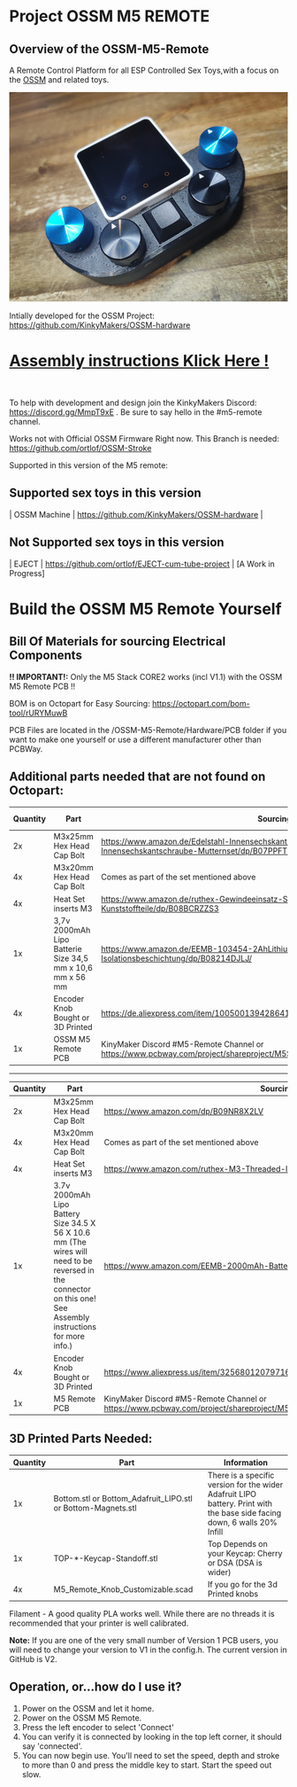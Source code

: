 # Project OSSM M5 REMOTE
## Overview of the OSSM-M5-Remote

A Remote Control Platform for all ESP Controlled Sex Toys,with a focus on the [OSSM](https://github.com/KinkyMakers/OSSM-hardware) and related toys.

![Final Addon](image/remote.png?raw=true "Remote" )

Intially developed for the OSSM Project: 
https://github.com/KinkyMakers/OSSM-hardware

# [Assembly instructions Klick Here !](Assembly.md)
 

To help with development and design join the KinkyMakers Discord: https://discord.gg/MmpT9xE . Be sure to say hello in the #m5-remote channel. 

Works not with Official OSSM Firmware Right now.
This Branch is needed: https://github.com/ortlof/OSSM-Stroke

Supported in this version of the M5 remote:
## Supported sex toys in this version

| OSSM Machine | https://github.com/KinkyMakers/OSSM-hardware |

## Not Supported sex toys in this version

| EJECT | https://github.com/ortlof/EJECT-cum-tube-project | [A Work in Progress]




# Build the OSSM M5 Remote Yourself

## Bill Of Materials for sourcing Electrical Components

**!! IMPORTANT!:** Only the M5 Stack CORE2 works (incl V1.1) with the OSSM M5 Remote PCB !!

BOM is on Octopart for Easy Sourcing: https://octopart.com/bom-tool/rURYMuwB

PCB Files are located in the /OSSM-M5-Remote/Hardware/PCB folder if you want to make one yourself or use a different manufacturer other than PCBWay.

## Additional parts needed that are not found on Octopart:  

| Quantity | Part | Sourcing EU | Price € |
|----------|------|-------------|---------|
| 2x | M3x25mm Hex Head Cap Bolt | https://www.amazon.de/Edelstahl-Innensechskant-Bolzenset-Eisenrahmen-Mechanischer-Innensechskantschraube-Mutternset/dp/B07PPFT871/ | 12,97 € |
| 4x | M3x20mm Hex Head Cap Bolt | Comes as part of the set mentioned above | " | 
| 4x | Heat Set inserts M3 | https://www.amazon.de/ruthex-Gewindeeinsatz-St%C3%BCck-Gewindebuchsen-Kunststoffteile/dp/B08BCRZZS3 | 8,99 € |
| 1x | 3,7v 2000mAh Lipo Batterie Size 34,5 mm x 10,6 mm x 56 mm | https://www.amazon.de/EEMB-103454-2AhLithium-Schutzplatine-Isolationsbeschichtung/dp/B08214DJLJ/ | 14,89 € |
| 4x | Encoder Knob Bought or 3D Printed | https://de.aliexpress.com/item/1005001394286414.html | 5 € |
| 1x | OSSM M5 Remote PCB | KinyMaker Discord #M5-Remote Channel or https://www.pcbway.com/project/shareproject/M5Stack_Core2_Remote_Plattform_2cb5bac0.html | 15 € |

--------------------------------------------

| Quantity | Part | Sourcing US | Price $ |
|----------|------|-------------|---------|
| 2x | M3x25mm Hex Head Cap Bolt | https://www.amazon.com/dp/B09NR8X2LV | $17.99 |
| 4x | M3x20mm Hex Head Cap Bolt | Comes as part of the set mentioned above | " | 
| 4x | Heat Set inserts M3 | https://www.amazon.com/ruthex-M3-Threaded-Inserts-RX-M3x5-7/dp/B08BCRZZS3 | $10.99 |
| 1x | 3.7v 2000mAh Lipo Battery Size 34.5 X 56 X 10.6 mm (The wires will need to be reversed in the connector on this one! See Assembly instructions for more info.) | https://www.amazon.com/EEMB-2000mAh-Battery-Rechargeable-Connector/dp/B08214DJLJ/ | $14.99 |
| 4x | Encoder Knob Bought or 3D Printed | https://www.aliexpress.us/item/3256801207971662.html?gatewayAdapt=deu2usa4itemAdapt | $5.00 |
| 1x | M5 Remote PCB | KinyMaker Discord #M5-Remote Channel or https://www.pcbway.com/project/shareproject/M5Stack_Core2_Remote_Plattform_2cb5bac0.html | $30.00 |

## 3D Printed Parts Needed:

| Quantity | Part | Information |
|----------|------|-------------|
| 1x | Bottom.stl or Bottom_Adafruit_LIPO.stl or Bottom-Magnets.stl| There is a specific version for the wider Adafruit LIPO battery. Print with the base side facing down, 6 walls 20% Infill | 
| 1x | TOP-*-Keycap-Standoff.stl | Top Depends on your Keycap: Cherry or DSA (DSA is wider) | 
| 4x | M5_Remote_Knob_Customizable.scad | If you go for the 3d Printed knobs |

Filament - A good quality PLA works well. While there are no threads it is recommended that your printer is well calibrated.  

__Note:__
If you are one of the very small number of Version 1 PCB users, you will need to change your version to V1 in the config.h. The current version in GitHub is V2.

## Operation, or...how do I use it?

1. Power on the OSSM and let it home.
2. Power on the OSSM M5 Remote.
3. Press the left encoder to select 'Connect'
4. You can verify it is connected by looking in the top left corner, it should say 'connected'.
5. You can now begin use. You'll need to set the speed, depth and stroke to more than 0 and press the middle key to start. Start the speed out slow. 
